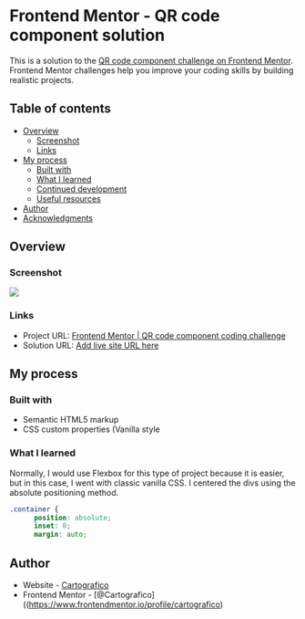 # Frontend Mentor - QR code component solution

This is a solution to the [QR code component challenge on Frontend Mentor](https://www.frontendmentor.io/challenges/qr-code-component-iux_sIO_H). Frontend Mentor challenges help you improve your coding skills by building realistic projects. 

## Table of contents

- [Overview](#overview)
  - [Screenshot](#screenshot)
  - [Links](#links)
- [My process](#my-process)
  - [Built with](#built-with)
  - [What I learned](#what-i-learned)
  - [Continued development](#continued-development)
  - [Useful resources](#useful-resources)
- [Author](#author)
- [Acknowledgments](#acknowledgments)



## Overview

### Screenshot

![](/home/alteralus/Pictures/Screenshots/QR%20Code.png)



### Links

- Project URL: [Frontend Mentor | QR code component coding challenge](https://www.frontendmentor.io/challenges/qr-code-component-iux_sIO_H)
- Solution URL: [Add live site URL here](https://your-live-site-url.com)

## My process

### Built with

- Semantic HTML5 markup
- CSS custom properties (Vanilla style

### What I learned

Normally, I would use Flexbox for this type of project because it is easier, but in this case, I went with classic vanilla CSS. I centered the divs using the absolute positioning method.

```css
.container {
      position: absolute;
      inset: 0;
      margin: auto;

```



## Author

- Website - [Cartografico](https://cartografico.github.io)
- Frontend Mentor - [@Cartografico]((https://www.frontendmentor.io/profile/cartografico)
  
  

# 
